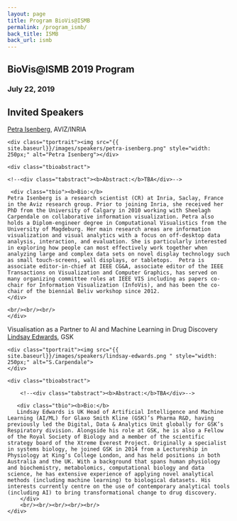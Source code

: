 ```yaml
---
layout: page
title: Program BioVis@ISMB
permalink: /program_ismb/
back_title: ISMB
back_url: ismb
---
```



## BioVis@ISMB 2019 Program

### July 22, 2019


## Invited Speakers

<div class="talk">
    <!--<div class="ttitle">TBA</div>-->
    <div><span class="tspeaker"><a href="https://petra.isenberg.cc/wiki/pmwiki.php">Petra Isenberg</a></span>, <span> AVIZ/INRIA </span></div>

    <div class="tportrait"><img src="{{ site.baseurl}}/images/speakers/petra-isenberg.png" style="width: 250px;" alt="Petra Isenberg"></div>

    <div class="tbioabstract"> 
	
	<!--<div class="tabstract"><b>Abstract:</b>TBA</div>-->
	
	 <div class="tbio"><b>Bio:</b>
	Petra Isenberg is a research scientist (CR) at Inria, Saclay, France in the Aviz research group. Prior to joining Inria, she received her PhD from the University of Calgary in 2010 working with Sheelagh Carpendale on collaborative information visualization. Petra also holds a Diplom-engineer degree in Computational Visualistics from the University of Magdeburg. Her main research areas are information visualization and visual analytics with a focus on off-desktop data analysis, interaction, and evaluation. She is particularly interested in exploring how people can most effectively work together when analyzing large and complex data sets on novel display technology such as small touch-screens, wall displays, or tabletops.  Petra is associate editor-in-chief at IEEE CG&A, associate editor of the IEEE Transactions on Visualization and Computer Graphics, has served on many organizing committee roles at IEEE VIS including as papers co-chair for Information Visualization (InfoVis), and has been the co-chair of the biennial Beliv workshop since 2012.  
	</div>
	
	<br/><br/><br/>
    </div>
</div>

<a name="sheelagh"></a>
<div class="talk">
    <div class="ttitle">Visualisation as a Partner to AI and Machine Learning in Drug Discovery</div>
    <div><span class="tspeaker"><a href="https://scholar.google.com/citations?user=jWcQDOsAAAAJ&hl=en">Lindsay Edwards</a></span>, <span> GSK </span></div>

    <div class="tportrait"><img src="{{ site.baseurl}}/images/speakers/lindsay-edwards.png " style="width: 250px;" alt="S.Carpendale">
    </div>

    <div class="tbioabstract">

        <!--<div class="tabstract"><b>Abstract:</b>TBA</div>-->

       <div class="tbio"><b>Bio:</b>
       Lindsay Edwards is UK Head of Artificial Intelligence and Machine Learning (AI/ML) for Glaxo Smith Kline (GSK)’s Pharma R&D, having previously led the Digital, Data & Analytics Unit globally for GSK’s Respiratory division. Alongside his role at GSK, he is also a Fellow of the Royal Society of Biology and a member of the scientific strategy board of the Xtreme Everest Project. Originally a specialist in systems biology, he joined GSK in 2014 from a Lectureship in Physiology at King’s College London, and has held positions in both Australia and the UK. With a background that spans human physiology and biochemistry, metabolomics, computational biology and data science, he has extensive experience of applying novel analytical methods (including machine learning) to biological datasets. His interests currently centre on the use of contemporary analytical tools (including AI) to bring transformational change to drug discovery.
        </div>
		<br/><br/><br/><br/><br/>
    </div>
</div>

<br>
<br>